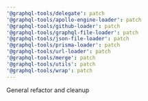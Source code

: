 ```yaml
---
'@graphql-tools/delegate': patch
'@graphql-tools/apollo-engine-loader': patch
'@graphql-tools/github-loader': patch
'@graphql-tools/graphql-file-loader': patch
'@graphql-tools/json-file-loader': patch
'@graphql-tools/prisma-loader': patch
'@graphql-tools/url-loader': patch
'@graphql-tools/merge': patch
'@graphql-tools/utils': patch
'@graphql-tools/wrap': patch
---
```


General refactor and cleanup
